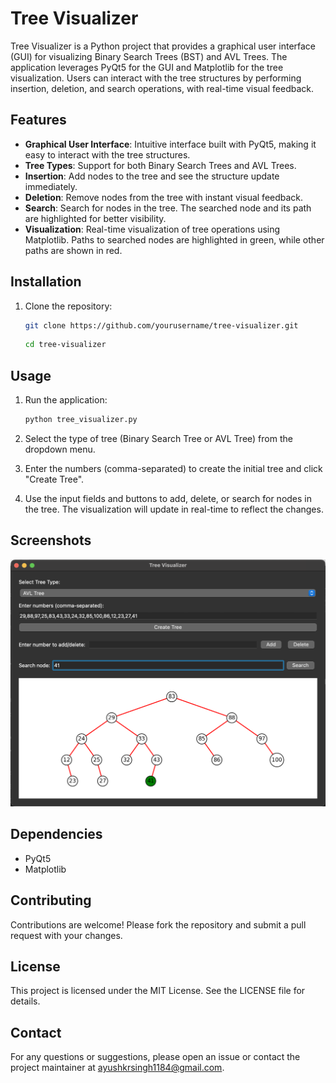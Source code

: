 Tree Visualizer
===============

Tree Visualizer is a Python project that provides a graphical user interface (GUI) for visualizing Binary Search Trees (BST) and AVL Trees. The application leverages PyQt5 for the GUI and Matplotlib for the tree visualization. Users can interact with the tree structures by performing insertion, deletion, and search operations, with real-time visual feedback.

Features
--------

-   **Graphical User Interface**: Intuitive interface built with PyQt5, making it easy to interact with the tree structures.
-   **Tree Types**: Support for both Binary Search Trees and AVL Trees.
-   **Insertion**: Add nodes to the tree and see the structure update immediately.
-   **Deletion**: Remove nodes from the tree with instant visual feedback.
-   **Search**: Search for nodes in the tree. The searched node and its path are highlighted for better visibility.
-   **Visualization**: Real-time visualization of tree operations using Matplotlib. Paths to searched nodes are highlighted in green, while other paths are shown in red.

Installation
------------

1.  Clone the repository:

    ```bash
    git clone https://github.com/yourusername/tree-visualizer.git
    ```
    ```bash
    cd tree-visualizer
    ```

Usage
-----

1.  Run the application:

    ```bash
    python tree_visualizer.py
    ```

2.  Select the type of tree (Binary Search Tree or AVL Tree) from the dropdown menu.

3.  Enter the numbers (comma-separated) to create the initial tree and click "Create Tree".

4.  Use the input fields and buttons to add, delete, or search for nodes in the tree. The visualization will update in real-time to reflect the changes.

Screenshots
-----------

![](project10.png)

Dependencies
------------

-   PyQt5
-   Matplotlib

Contributing
------------

Contributions are welcome! Please fork the repository and submit a pull request with your changes.

License
-------

This project is licensed under the MIT License. See the LICENSE file for details.

Contact
-------

For any questions or suggestions, please open an issue or contact the project maintainer at ayushkrsingh1184@gmail.com.
